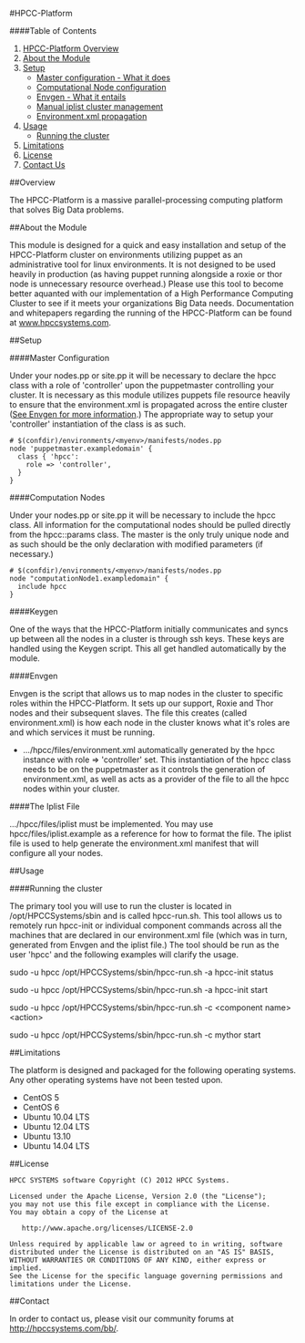 #HPCC-Platform

####Table of Contents

1. [HPCC-Platform Overview](#overview)
2. [About the Module](#about-the-module)
3. [Setup](#setup)
    * [Master configuration - What it does](#master-configuration)
    * [Computational Node configuration](#computation-nodes)
    * [Envgen - What it entails](#envgen)
    * [Manual iplist cluster management](#the-iplist-file)
    * [Environment.xml propagation](#environment.xml-propagation)
4. [Usage](#usage)
    * [Running the cluster](#running-the-cluster)
5. [Limitations](#limitations)
6. [License](#license)
7. [Contact Us](#contact)

##Overview

The HPCC-Platform is a massive parallel-processing computing platform that solves Big Data problems.

##About the Module

This module is designed for a quick and easy installation and setup of the HPCC-Platform cluster on environments utilizing puppet as an administrative tool for linux environments.  It is not designed to be used heavily in production (as having puppet running alongside a roxie or thor node is unnecessary resource overhead.)  Please use this tool to become better aquanted with our implementation of a High Performance Computing Cluster to see if it meets your organizations Big Data needs.  Documentation and whitepapers regarding the running of 
the HPCC-Platform can be found at www.hpccsystems.com.


##Setup

####Master Configuration

Under your nodes.pp or site.pp it will be necessary to declare the hpcc class with a role of 'controller' upon the puppetmaster controlling your cluster.  It is necessary as this module utilizes puppets file resource heavily to ensure that the environment.xml is propagated across the entire cluster ([See Envgen for more information](#envgen).) The appropriate way to setup your 'controller' instantiation of the class is as such.

```puppet
# $(confdir)/environments/<myenv>/manifests/nodes.pp
node 'puppetmaster.exampledomain' {
  class { 'hpcc':
    role => 'controller',
  }
}
```

####Computation Nodes

Under your nodes.pp or site.pp it will be necessary to include the hpcc class.  All information for the computational nodes should be pulled directly from the hpcc::params class.  The master is the only truly unique node and as such should be the only declaration with modified parameters (if necessary.)

```puppet
# $(confdir)/environments/<myenv>/manifests/nodes.pp
node "computationNode1.exampledomain" {
  include hpcc
}
```

####Keygen

One of the ways that the HPCC-Platform initially communicates and syncs up between all the nodes in a cluster is through ssh keys.  These keys are handled using the Keygen script.  This all get handled automatically by the module.

####Envgen

Envgen is the script that allows us to map nodes in the cluster to specific roles within the HPCC-Platform.  It sets up our support, Roxie and Thor nodes and their subsequent slaves.  The file this creates (called environment.xml) is how each node in the cluster knows what it's roles are and which services it must be running.

* .../hpcc/files/environment.xml automatically generated by the hpcc instance with role => 'controller' set. This instantiation of the hpcc class needs to be on the puppetmaster as it controls the generation of environment.xml, as well as acts as a provider of the file to all the hpcc nodes within your cluster.

####The Iplist File

.../hpcc/files/iplist must be implemented.  You may use hpcc/files/iplist.example as a reference for how to format the file.  The iplist file is used to help generate the environment.xml manifest that will configure all your nodes.

##Usage

####Running the cluster

The primary tool you will use to run the cluster is located in /opt/HPCCSystems/sbin and is called hpcc-run.sh.   This tool allows us to remotely run hpcc-init or individual component commands across all the machines that are declared in our environment.xml file (which was in turn, generated from Envgen and the iplist file.)  The tool should be run as the user 'hpcc' and the following examples will clarify the usage.

sudo -u hpcc /opt/HPCCSystems/sbin/hpcc-run.sh -a hpcc-init status

sudo -u hpcc /opt/HPCCSystems/sbin/hpcc-run.sh -a hpcc-init start

sudo -u hpcc /opt/HPCCSystems/sbin/hpcc-run.sh -c \<component name\> \<action\>

sudo -u hpcc /opt/HPCCSystems/sbin/hpcc-run.sh -c mythor start


##Limitations

The platform is designed and packaged for the following operating systems.  Any other operating systems have not been tested upon.
* CentOS 5
* CentOS 6
* Ubuntu 10.04 LTS
* Ubuntu 12.04 LTS
* Ubuntu 13.10
* Ubuntu 14.04 LTS

##License

    HPCC SYSTEMS software Copyright (C) 2012 HPCC Systems.

    Licensed under the Apache License, Version 2.0 (the "License");
    you may not use this file except in compliance with the License.
    You may obtain a copy of the License at

       http://www.apache.org/licenses/LICENSE-2.0

    Unless required by applicable law or agreed to in writing, software
    distributed under the License is distributed on an "AS IS" BASIS,
    WITHOUT WARRANTIES OR CONDITIONS OF ANY KIND, either express or implied.
    See the License for the specific language governing permissions and
    limitations under the License.

##Contact

In order to contact us, please visit our community forums at http://hpccsystems.com/bb/.


